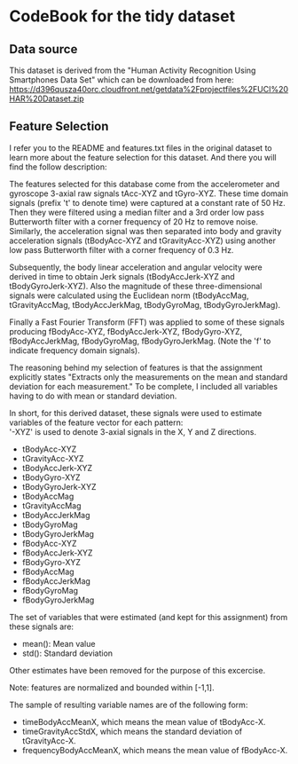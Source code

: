 CodeBook for the tidy dataset
=============================

Data source
-----------
This dataset is derived from the "Human Activity Recognition Using Smartphones Data Set" which can be downloaded from here: https://d396qusza40orc.cloudfront.net/getdata%2Fprojectfiles%2FUCI%20HAR%20Dataset.zip 

Feature Selection 
-----------------
I refer you to the README and features.txt files in the original dataset to learn more about the feature selection for this dataset. And there you will find the follow description:

The features selected for this database come from the accelerometer and gyroscope 3-axial raw signals tAcc-XYZ and tGyro-XYZ. These time domain signals (prefix 't' to denote time) were captured at a constant rate of 50 Hz. Then they were filtered using a median filter and a 3rd order low pass Butterworth filter with a corner frequency of 20 Hz to remove noise. Similarly, the acceleration signal was then separated into body and gravity acceleration signals (tBodyAcc-XYZ and tGravityAcc-XYZ) using another low pass Butterworth filter with a corner frequency of 0.3 Hz. 

Subsequently, the body linear acceleration and angular velocity were derived in time to obtain Jerk signals (tBodyAccJerk-XYZ and tBodyGyroJerk-XYZ). Also the magnitude of these three-dimensional signals were calculated using the Euclidean norm (tBodyAccMag, tGravityAccMag, tBodyAccJerkMag, tBodyGyroMag, tBodyGyroJerkMag). 

Finally a Fast Fourier Transform (FFT) was applied to some of these signals producing fBodyAcc-XYZ, fBodyAccJerk-XYZ, fBodyGyro-XYZ, fBodyAccJerkMag, fBodyGyroMag, fBodyGyroJerkMag. (Note the 'f' to indicate frequency domain signals). 

The reasoning behind my selection of features is that the assignment explicitly states "Extracts only the measurements on the mean and standard deviation for each measurement."
To be complete, I included all variables having to do with mean or standard deviation.

In short, for this derived dataset, these signals were used to estimate variables of the feature vector for each pattern:  
'-XYZ' is used to denote 3-axial signals in the X, Y and Z directions.

* tBodyAcc-XYZ
* tGravityAcc-XYZ
* tBodyAccJerk-XYZ
* tBodyGyro-XYZ
* tBodyGyroJerk-XYZ
* tBodyAccMag
* tGravityAccMag
* tBodyAccJerkMag
* tBodyGyroMag
* tBodyGyroJerkMag
* fBodyAcc-XYZ
* fBodyAccJerk-XYZ
* fBodyGyro-XYZ
* fBodyAccMag
* fBodyAccJerkMag
* fBodyGyroMag
* fBodyGyroJerkMag

The set of variables that were estimated (and kept for this assignment) from these signals are: 

* mean(): Mean value
* std(): Standard deviation

Other estimates have been removed for the purpose of this excercise.

Note: features are normalized and bounded within [-1,1].

The sample of resulting variable names are of the following form:
* timeBodyAccMeanX, which means the mean value of tBodyAcc-X.
* timeGravityAccStdX, which means the standard deviation of tGravityAcc-X.
* frequencyBodyAccMeanX, which means the mean value of fBodyAcc-X.
